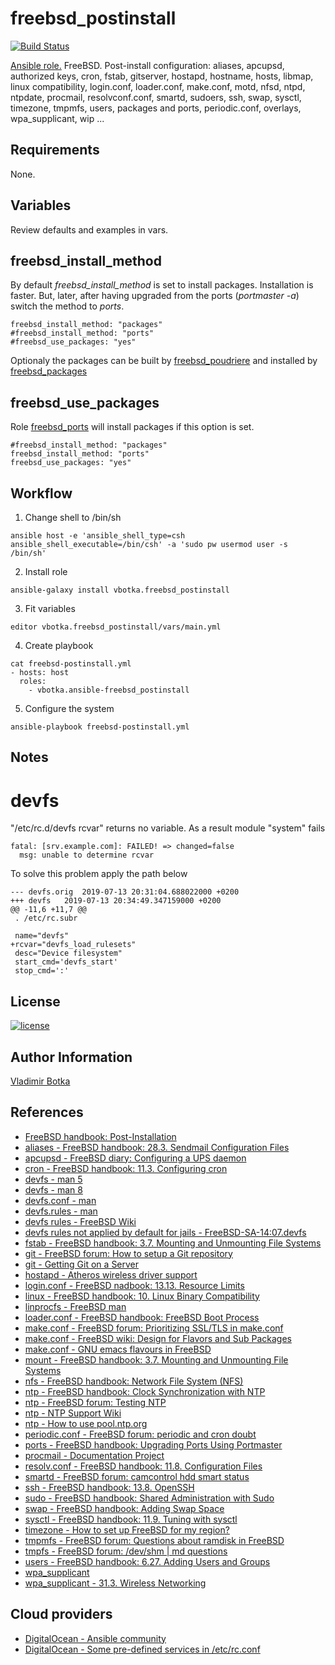 # freebsd_postinstall

[![Build Status](https://travis-ci.org/vbotka/ansible-freebsd-postinstall.svg?branch=master)](https://travis-ci.org/vbotka/ansible-freebsd-postinstall)

[Ansible
role.](https://galaxy.ansible.com/vbotka/freebsd_postinstall/)
FreeBSD. Post-install configuration: aliases, apcupsd, authorized
keys, cron, fstab, gitserver, hostapd, hostname, hosts, libmap, linux
compatibility, login.conf, loader.conf, make.conf, motd, nfsd, ntpd,
ntpdate, procmail, resolvconf.conf, smartd, sudoers, ssh, swap,
sysctl, timezone, tmpmfs, users, packages and ports, periodic.conf,
overlays, wpa_supplicant, wip ...


## Requirements

None.


## Variables

Review defaults and examples in vars.


## freebsd_install_method

By default *freebsd_install_method* is set to install
packages. Installation is faster. But, later, after having upgraded
from the ports (*portmaster -a*) switch the method to *ports*.

```
freebsd_install_method: "packages"
#freebsd_install_method: "ports"
#freebsd_use_packages: "yes"
```

Optionaly the packages can be built by
[freebsd_poudriere](https://galaxy.ansible.com/vbotka/freebsd_poudriere)
and installed by
[freebsd_packages](https://galaxy.ansible.com/vbotka/freebsd_packages)


## freebsd_use_packages

Role [freebsd_ports](https://galaxy.ansible.com/vbotka/freebsd_ports)
will install packages if this option is set.

```
#freebsd_install_method: "packages"
freebsd_install_method: "ports"
freebsd_use_packages: "yes"
```


## Workflow

1) Change shell to /bin/sh

```
ansible host -e 'ansible_shell_type=csh ansible_shell_executable=/bin/csh' -a 'sudo pw usermod user -s /bin/sh'
```

2) Install role

```
ansible-galaxy install vbotka.freebsd_postinstall
```

3) Fit variables

```
editor vbotka.freebsd_postinstall/vars/main.yml
```

4) Create playbook

```
cat freebsd-postinstall.yml
- hosts: host
  roles:
    - vbotka.ansible-freebsd_postinstall
```

5) Configure the system

```
ansible-playbook freebsd-postinstall.yml
```

## Notes

# devfs

"/etc/rc.d/devfs rcvar" returns no variable. As a result module "system" fails

```
fatal: [srv.example.com]: FAILED! => changed=false
  msg: unable to determine rcvar
```

To solve this problem apply the path below

```
--- devfs.orig	2019-07-13 20:31:04.688022000 +0200
+++ devfs	2019-07-13 20:34:49.347159000 +0200
@@ -11,6 +11,7 @@
 . /etc/rc.subr

 name="devfs"
+rcvar="devfs_load_rulesets"
 desc="Device filesystem"
 start_cmd='devfs_start'
 stop_cmd=':'
```

## License

[![license](https://img.shields.io/badge/license-BSD-red.svg)](https://www.freebsd.org/doc/en/articles/bsdl-gpl/article.html)


## Author Information

[Vladimir Botka](https://botka.link)


## References

- [FreeBSD handbook: Post-Installation](https://www.freebsd.org/doc/handbook/bsdinstall-post.html)
- [aliases - FreeBSD handbook: 28.3. Sendmail Configuration Files](http://www.freebsd.org/doc/handbook/sendmail.html)
- [apcupsd - FreeBSD diary: Configuring a UPS daemon](http://www.freebsddiary.org/apcupsd.php)
- [cron - FreeBSD handbook: 11.3. Configuring cron](https://www.freebsd.org/doc/handbook/configtuning-cron.html)
- [devfs - man 5](https://www.freebsd.org/cgi/man.cgi?query=devfs&sektion=5)
- [devfs - man 8](https://www.freebsd.org/cgi/man.cgi?query=devfs&sektion=8)
- [devfs.conf - man](https://www.freebsd.org/cgi/man.cgi?devfs.conf)
- [devfs.rules - man](https://www.freebsd.org/cgi/man.cgi?query=devfs.rules&sektion=5&n=1)
- [devfs rules - FreeBSD Wiki](https://forums.freebsd.org/threads/devfs-rules.56172/)
- [devfs rules not applied by default for jails - FreeBSD-SA-14:07.devfs](https://www.freebsd.org/security/advisories/FreeBSD-SA-14:07.devfs.asc)
- [fstab - FreeBSD handbook: 3.7. Mounting and Unmounting File Systems](http://www.freebsd.org/doc/handbook/mount-unmount.html)
- [git - FreeBSD forum: How to setup a Git repository](https://forums.freebsd.org/threads/10810/)
- [git - Getting Git on a Server](https://git-scm.com/book/ch4-2.html)
- [hostapd - Atheros wireless driver support](https://wiki.freebsd.org/dev/ath%284%29)
- [login.conf - FreeBSD nadbook: 13.13. Resource Limits](https://www.freebsd.org/doc/handbook/security-resourcelimits.html)
- [linux - FreeBSD handbook: 10. Linux Binary Compatibility](https://www.freebsd.org/doc/handbook/linuxemu.html)
- [linprocfs - FreeBSD man](https://www.freebsd.org/cgi/man.cgi?linprocfs(5))
- [loader.conf - FreeBSD handbook: FreeBSD Boot Process](https://www.freebsd.org/doc/handbook/boot-introduction.html)
- [make.conf - FreeBSD forum: Prioritizing SSL/TLS in make.conf](https://forums.freebsd.org/threads/62930/)
- [make.conf - FreeBSD wiki: Design for Flavors and Sub Packages](https://wiki.freebsd.org/Ports/FlavorsAndSubPackages)
- [make.conf - GNU emacs flavours in FreeBSD](https://ximalas.info/2018/02/02/gnu-emacs-flavours-in-freebsd/)
- [mount - FreeBSD handbook: 3.7. Mounting and Unmounting File Systems](https://www.freebsd.org/doc/handbook/mount-unmount.html)
- [nfs - FreeBSD handbook: Network File System (NFS)](https://www.freebsd.org/doc/handbook/network-nfs.html)
- [ntp - FreeBSD handbook: Clock Synchronization with NTP](http://www.freebsd.org/doc/handbook/network-ntp.html)
- [ntp - FreeBSD forum: Testing NTP](https://forums.freebsd.org/threads/41874/)
- [ntp - NTP Support Wiki](http://support.ntp.org/bin/view/Main/WebHome)
- [ntp - How to use pool.ntp.org](http://www.pool.ntp.org/en/use.html)
- [periodic.conf - FreeBSD forum: periodic and cron doubt](https://forums.freebsd.org/threads/periodic-and-cron-doubt.27471/)
- [ports - FreeBSD handbook: Upgrading Ports Using Portmaster](https://www.freebsd.org/doc/handbook/ports-using.html)
- [procmail - Documentation Project](http://pm-doc.sourceforge.net/)
- [resolv.conf - FreeBSD handbook: 11.8. Configuration Files](http://www.freebsd.org/doc/handbook/configtuning-configfiles.html)
- [smartd - FreeBSD forum: camcontrol hdd smart status](https://forums.freebsd.org/threads/camcontrol-hdd-smart-status.65306/)
- [ssh - FreeBSD handbook: 13.8. OpenSSH](http://www.freebsd.cz/doc/handbook/openssh.html)
- [sudo - FreeBSD handbook: Shared Administration with Sudo](https://www.freebsd.org/doc/handbook/security-sudo.html)
- [swap - FreeBSD handbook: Adding Swap Space](http://www.freebsd.org/doc/handbook/adding-swap-space.html)
- [sysctl - FreeBSD handbook: 11.9. Tuning with sysctl](http://www.freebsd.org/doc/handbook/configtuning-sysctl.html)
- [timezone - How to set up FreeBSD for my region?](https://unix.stackexchange.com/questions/34567/how-to-set-up-freebsd-for-my-region)
- [tmpmfs - FreeBSD forum: Questions about ramdisk in FreeBSD](https://forums.freebsd.org/threads/questions-about-ramdisk-in-freebsd.20345/)
- [tmpfs - FreeBSD forum: /dev/shm | md questions](https://forums.freebsd.org/threads/tmpfs-dev-shm-md-questions.45210/)
- [users - FreeBSD handbook: 6.27. Adding Users and Groups](https://www.freebsd.org/doc/en/books/porters-handbook/users-and-groups.html)
- [wpa_supplicant](https://w1.fi/wpa_supplicant/)
- [wpa_supplicant - 31.3. Wireless Networking](https://www.freebsd.org/doc/handbook/network-wireless.html)

## Cloud providers

- [DigitalOcean - Ansible community](https://www.digitalocean.com/community/tags/ansible)
- [DigitalOcean - Some pre-defined services in /etc/rc.conf](https://www.digitalocean.com/community/questions/some-pre-defined-services-in-etc-rc-conf-i-want-to-remove-in-freebsd)
